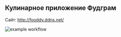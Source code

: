 ## Кулинарное приложение Фудграм

Сайт: http://fooddy.ddns.net/

![example workflow](https://github.com/kazakni/foodgram-project-react/actions/workflows/main.yml/badge.svg)

